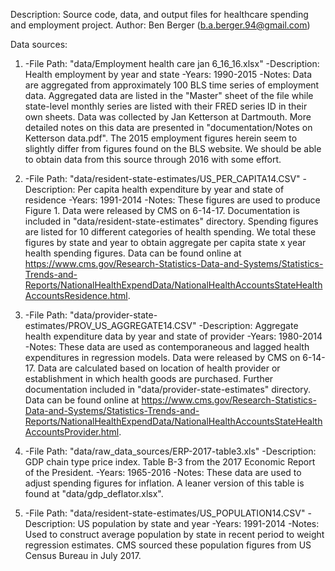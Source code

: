 Description: Source code, data, and output files for healthcare spending and employment project.
Author: Ben Berger (b.a.berger.94@gmail.com)

Data sources: 
1.	-File Path: "data/Employment health care jan 6_16_16.xlsx" 
	-Description: Health employment by year and state
	-Years: 1990-2015
	-Notes: Data are aggregated from approximately 100 BLS time series of employment data. Aggregated data are listed in the "Master" sheet of the file while state-level monthly series are listed with their FRED series ID in their own sheets. Data was collected by Jan Ketterson at Dartmouth. More detailed notes on this data are presented in "documentation/Notes on Ketterson data.pdf". The 2015 employment figures herein seem to slightly differ from figures found on the BLS website. We should be able to obtain data from this source through 2016 with some effort.

2.	-File Path: "data/resident-state-estimates/US_PER_CAPITA14.CSV"
	-Description: Per capita health expenditure by year and state of residence
	-Years: 1991-2014
	-Notes: These figures are used to produce Figure 1. Data were released by CMS on 6-14-17. Documentation is included in "data/resident-state-estimates" directory. Spending figures are listed for 10 different categories of health spending. We total these figures by state and year to obtain aggregate per capita state x year health spending figures. Data can be found online at https://www.cms.gov/Research-Statistics-Data-and-Systems/Statistics-Trends-and-Reports/NationalHealthExpendData/NationalHealthAccountsStateHealthAccountsResidence.html.

3.	-File Path: "data/provider-state-estimates/PROV_US_AGGREGATE14.CSV"
	-Description: Aggregate health expenditure data by year and state of provider
	-Years: 1980-2014
	-Notes: These data are used as contemporaneous and lagged health expenditures in regression models. Data were released by CMS on 6-14-17. Data are calculated based on location of health provider or establishment in which health goods are purchased. Further documentation included in "data/provider-state-estimates" directory. Data can be found online at https://www.cms.gov/Research-Statistics-Data-and-Systems/Statistics-Trends-and-Reports/NationalHealthExpendData/NationalHealthAccountsStateHealthAccountsProvider.html.

4.	-File Path: "data/raw_data_sources/ERP-2017-table3.xls"
	-Description: GDP chain type price index. Table B-3 from the 2017 Economic Report of the President. 
	-Years: 1965-2016
	-Notes: These data are used to adjust spending figures for inflation. A leaner version of this table is found at "data/gdp_deflator.xlsx".

5.	-File Path: "data/resident-state-estimates/US_POPULATION14.CSV"
	-Description: US population by state and year
	-Years: 1991-2014
	-Notes: Used to construct average population by state in recent period to weight regression estimates. CMS sourced these population figures from US Census Bureau in July 2017. 


